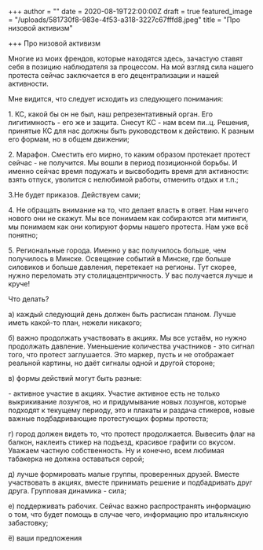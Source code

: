 +++
author = ""
date = 2020-08-19T22:00:00Z
draft = true
featured_image = "/uploads/581730f8-983e-4f53-a318-3227c67fffd8.jpeg"
title = "Про низовой активизм"

+++
Про низовой активизм

Многие из моих френдов, которые находятся здесь, зачастую ставят себя в позицию наблюдателя за процессом. На мой взгляд сила нашего протеста сейчас заключается в его децентрализации и нашей активности.

Мне видится, что следует исходить из следующего понимания:

1\. КС, какой бы он не был, наш репрезентативный орган. Его лигитимность - его же и защита. Снесут КС - нам всем пи..ц. Решения, принятые КС для нас должны быть руководством к действию. К разным его формам, но в общем движении;

2\. Марафон. Сместить его мирно, то каким образом протекает протест сейчас - не получится. Мы вошли в период позиционной борьбы. И именно сейчас время подужать и высвободить время для активности: взять отпуск, уволится с нелюбимой работы, отменить отдых и т.п.;

3\.Не будет приказов. Действуем сами;

4\. Не обращать внимание на то, что делает власть в ответ. Нам ничего нового они не скажут. Мы все понимаем как собираются эти митинги, мы понимаем как они копируют формы нашего протеста. Нам уже всё понятно;

5\. Региональные города. Именно у вас получилось больше, чем получилось в Минске. Освещение событий в Минске, где больше силовиков и больше давления, перетекает на регионы. Тут скорее, нужно переломать эту столицацентричность. У вас получается лучше и круче!

Что делать?

а) каждый следующий день должен быть расписан планом. Лучше иметь какой-то план, нежели никакого;

б) важно продолжать участвовать в акциях. Мы все устаём, но нужно продолжать давление. Уменьшение количества участников - это сигнал того, что протест заглушается. Это маркер, пусть и не отображает реальной картины, но даёт сигналы одной и другой стороне;

в) формы действий могут быть разные:

\- активное участие в акциях. Участие активное есть не только выкрикивание лозунгов, но и придумывание новых лозунгов, которые подходят к текущему периоду, это и плакаты и раздача стикеров, новые важные подбадривающие протестующих формы протеста;

г) город должен видеть то, что протест продолжается. Вывесить флаг на балкон, наклеить стикер на подъезд, красивое графити со вкусом. Уважаем частную собственность. Ну и конечно, всем любимая табакерка не должна оставаться серой;

д) лучше формировать малые группы, проверенных друзей. Вместе участвовать в акциях, вместе принимать решение и подбадривать друг друга. Групповая динамика - сила;

е) поддерживать рабочих. Сейчас важно распространять информацию о том, что будет помощь в случае чего, информацию про итальянскую забастовку;

ё) ваши предложения
